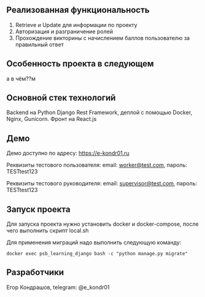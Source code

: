 ## Реализованная функциональность
1. Retrieve и Update для информации по проекту
2. Авторизация и разграничение ролей
3. Прохождение викторины с начислением баллов пользователю за правильный ответ
## Особенность проекта в следующем
а в чём??м
## Основной стек технологий
Backend на Python Django Rest Framework, деплой с помощью Docker, Nginx, Gunicorn.
Фронт на React.js
## Демо
Демо доступно по адресу: https://e-kondr01.ru

Реквизиты тестового пользователя: email: worker@test.com, пароль: TESTtest123

Реквизиты тестового руководителя: email: supervisor@test.com, пароль: TESTtest123
## Запуск проекта
Для запуска проекта нужно установить docker и docker-compose,
после чего выполнить скрипт local.sh

Для применения миграций надо выполнить следующую команду:

`docker exec psb_learning_django bash -c "python manage.py migrate"`
## Разработчики
Егор Кондрашов, telegram: @e_kondr01
